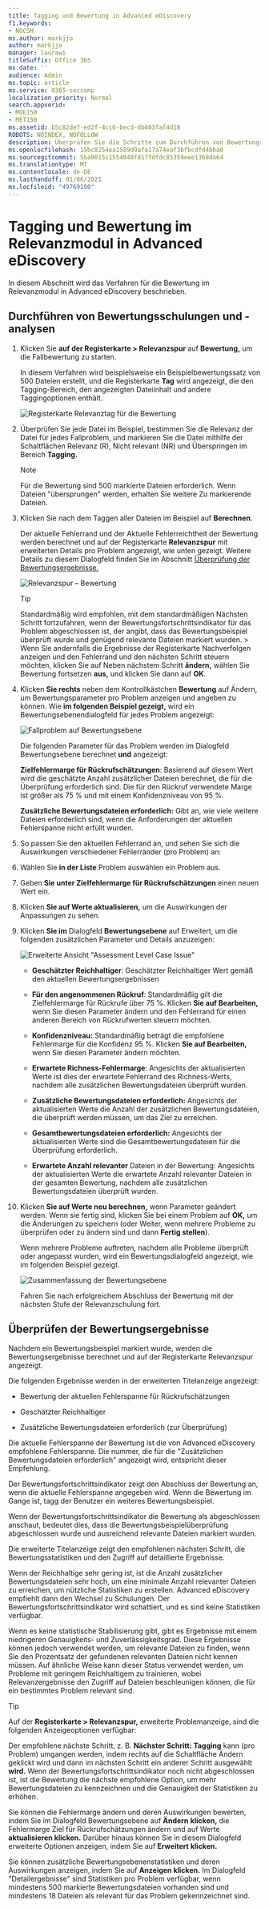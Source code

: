 ```yaml
---
title: Tagging und Bewertung in Advanced eDiscovery
f1.keywords:
- NOCSH
ms.author: markjjo
author: markjjo
manager: laurawi
titleSuffix: Office 365
ms.date: ''
audience: Admin
ms.topic: article
ms.service: O365-seccomp
localization_priority: Normal
search.appverid:
- MOE150
- MET150
ms.assetid: b5c82de7-ed2f-4cc6-becd-db403faf4d18
ROBOTS: NOINDEX, NOFOLLOW
description: Überprüfen Sie die Schritte zum Durchführen von Bewertungsschulungen, einschließlich tagging dateien, und überprüfen Sie die Bewertungsergebnisse in Advanced eDiscovery.
ms.openlocfilehash: 15bc8254ea1589d9afa17a74eaf3bfbcdfd4bba0
ms.sourcegitcommit: 5ba0015c1554048f817fdfdc85359eee1368da64
ms.translationtype: MT
ms.contentlocale: de-DE
ms.lasthandoff: 01/06/2021
ms.locfileid: "49769190"
---
```

# <a name="tagging-and-assessment-in-the-relevance-module-in-advanced-ediscovery"></a>Tagging und Bewertung im Relevanzmodul in Advanced eDiscovery
  
In diesem Abschnitt wird das Verfahren für die Bewertung im Relevanzmodul in Advanced eDiscovery beschrieben.
  
## <a name="performing-assessment-training-and-analysis"></a>Durchführen von Bewertungsschulungen und -analysen

1. Klicken Sie **auf der Registerkarte \> Relevanzspur** auf **Bewertung,** um die Fallbewertung zu starten.

    In diesem Verfahren wird beispielsweise ein Beispielbewertungssatz von 500 Dateien erstellt, und die Registerkarte **Tag** wird angezeigt, die den Tagging-Bereich, den angezeigten Dateiinhalt und andere Taggingoptionen enthält. 

    ![Registerkarte Relevanztag für die Bewertung](../media/c8acf891-b1cd-4344-816c-eabb8cbbe742.png)
  
2. Überprüfen Sie jede Datei im Beispiel, bestimmen Sie die Relevanz der Datei für jedes Fallproblem, und markieren Sie die Datei mithilfe der Schaltflächen Relevanz (R), Nicht relevant (NR) und Überspringen im Bereich **Tagging.** 

    > [!NOTE]
    >  Für die Bewertung sind 500 markierte Dateien erforderlich. Wenn Dateien "übersprungen" werden, erhalten Sie weitere Zu markierende Dateien. 
  
3. Klicken Sie nach dem Taggen aller Dateien im Beispiel auf **Berechnen**.

    Der aktuelle Fehlerrand und der Aktuelle Fehlerreichtheit der Bewertung werden berechnet und auf der Registerkarte **Relevanzspur** mit erweiterten Details pro Problem angezeigt, wie unten gezeigt. Weitere Details zu diesem Dialogfeld finden Sie im Abschnitt [Überprüfung der Bewertungsergebnisse.](#reviewing-assessment-results)

    ![Relevanzspur – Bewertung](../media/da911ba5-8678-40d6-9ad5-fd0b058355c1.png)
  
    > [!TIP]
    > Standardmäßig wird empfohlen, mit dem standardmäßigen Nächsten Schritt fortzufahren, wenn der Bewertungsfortschrittsindikator für das Problem abgeschlossen ist, der angibt, dass das Bewertungsbeispiel überprüft wurde und genügend relevante Dateien markiert wurden. > Wenn Sie andernfalls die Ergebnisse  der Registerkarte Nachverfolgen anzeigen und den Fehlerrand  und den nächsten Schritt steuern möchten, klicken Sie auf Neben nächstem Schritt **ändern,** wählen Sie Bewertung fortsetzen **aus,** und klicken Sie dann auf **OK**.
  
4. Klicken **Sie rechts** neben dem Kontrollkästchen **Bewertung** auf Ändern, um Bewertungsparameter pro Problem anzeigen und angeben zu können. Wie **im folgenden Beispiel gezeigt,** wird ein Bewertungsebenendialogfeld für jedes Problem angezeigt: 

    ![Fallproblem auf Bewertungsebene](../media/b7113fef-d125-4617-ae1b-c9eb0bf79aec.png)
  
    Die folgenden Parameter für das Problem werden im Dialogfeld Bewertungsebene berechnet **und** angezeigt: 

    **Zielfehlermarge für Rückrufschätzungen**: Basierend auf diesem Wert wird die geschätzte Anzahl zusätzlicher Dateien berechnet, die für die Überprüfung erforderlich sind. Die für den Rückruf verwendete Marge ist größer als 75 % und mit einem Konfidenzniveau von 95 %.

    **Zusätzliche Bewertungsdateien erforderlich:** Gibt an, wie viele weitere Dateien erforderlich sind, wenn die Anforderungen der aktuellen Fehlerspanne nicht erfüllt wurden. 

5. So passen Sie den aktuellen Fehlerrand an, und sehen Sie sich die Auswirkungen verschiedener Fehlerränder (pro Problem) an:

6. Wählen Sie **in der Liste** Problem auswählen ein Problem aus. 

7. Geben **Sie unter Zielfehlermarge für Rückrufschätzungen** einen neuen Wert ein.

8. Klicken **Sie auf Werte aktualisieren,** um die Auswirkungen der Anpassungen zu sehen. 

9. Klicken **Sie im** Dialogfeld **Bewertungsebene** auf Erweitert, um die folgenden zusätzlichen Parameter und Details anzuzeigen: 

    ![Erweiterte Ansicht "Assessment Level Case Issue"](../media/577d7e0e-95df-48c2-9dec-bdeab5e801d8.png)
  
    - **Geschätzter Reichhaltiger**: Geschätzter Reichhaltiger Wert gemäß den aktuellen Bewertungsergebnissen

    - **Für den angenommenen Rückruf**: Standardmäßig gilt die Zielfehlermarge für Rückrufe über 75 %. Klicken **Sie auf Bearbeiten,** wenn Sie diesen Parameter ändern und den Fehlerrand für einen anderen Bereich von Rückrufwerten steuern möchten. 

    - **Konfidenzniveau:** Standardmäßig beträgt die empfohlene Fehlermarge für die Konfidenz 95 %. Klicken **Sie auf Bearbeiten,** wenn Sie diesen Parameter ändern möchten.

    - **Erwartete Richness-Fehlermarge**: Angesichts der aktualisierten Werte ist dies der erwartete Fehlerrand des Richness-Werts, nachdem alle zusätzlichen Bewertungsdateien überprüft wurden.

    - **Zusätzliche Bewertungsdateien erforderlich:** Angesichts der aktualisierten Werte die Anzahl der zusätzlichen Bewertungsdateien, die überprüft werden müssen, um das Ziel zu erreichen.

    - **Gesamtbewertungsdateien erforderlich:** Angesichts der aktualisierten Werte sind die Gesamtbewertungsdateien für die Überprüfung erforderlich.

    - **Erwartete Anzahl relevanter** Dateien in der Bewertung: Angesichts der aktualisierten Werte die erwartete Anzahl relevanter Dateien in der gesamten Bewertung, nachdem alle zusätzlichen Bewertungsdateien überprüft wurden.

10. Klicken **Sie auf Werte neu berechnen,** wenn Parameter geändert werden. Wenn sie fertig sind, klicken Sie bei einem Problem auf  **OK,** um die Änderungen zu speichern (oder Weiter, wenn mehrere Probleme zu überprüfen oder zu ändern sind und dann **Fertig stellen**). 

    Wenn mehrere Probleme auftreten, nachdem alle Probleme überprüft  oder angepasst wurden, wird ein Bewertungsdialogfeld angezeigt, wie im folgenden Beispiel gezeigt. 

    ![Zusammenfassung der Bewertungsebene](../media/4997b46d-10a5-4abc-b3b2-7b75a370eb9e.png)
  
    Fahren Sie nach erfolgreichem Abschluss der Bewertung mit der nächsten Stufe der Relevanzschulung fort.

## <a name="reviewing-assessment-results"></a>Überprüfen der Bewertungsergebnisse

Nachdem ein Bewertungsbeispiel markiert wurde, werden die Bewertungsergebnisse berechnet und auf der Registerkarte Relevanzspur angezeigt.
  
Die folgenden Ergebnisse werden in der erweiterten Titelanzeige angezeigt:
  
- Bewertung der aktuellen Fehlerspanne für Rückrufschätzungen

- Geschätzter Reichhaltiger

- Zusätzliche Bewertungsdateien erforderlich (zur Überprüfung)

Die aktuelle Fehlerspanne der Bewertung ist die von Advanced eDiscovery empfohlene Fehlerspanne. Die nummer, die für die "Zusätzlichen Bewertungsdateien erforderlich" angezeigt wird, entspricht dieser Empfehlung.
  
Der Bewertungsfortschrittsindikator zeigt den Abschluss der Bewertung an, wenn die aktuelle Fehlerspanne angegeben wird. Wenn die Bewertung im Gange ist, tagg der Benutzer ein weiteres Bewertungsbeispiel.
  
Wenn der Bewertungsfortschrittsindikator die Bewertung als abgeschlossen anschaut, bedeutet dies, dass die Bewertungsbeispielüberprüfung abgeschlossen wurde und ausreichend relevante Dateien markiert wurden. 
  
Die erweiterte Titelanzeige zeigt den empfohlenen nächsten Schritt, die Bewertungsstatistiken und den Zugriff auf detaillierte Ergebnisse.
  
Wenn der Reichhaltige sehr gering ist, ist die Anzahl zusätzlicher Bewertungsdateien sehr hoch, um eine minimale Anzahl relevanter Dateien zu erreichen, um nützliche Statistiken zu erstellen. Advanced eDiscovery empfiehlt dann den Wechsel zu Schulungen. Der Bewertungsfortschrittsindikator wird schattiert, und es sind keine Statistiken verfügbar.
  
Wenn es keine statistische Stabilisierung gibt, gibt es Ergebnisse mit einem niedrigeren Genauigkeits- und Zuverlässigkeitsgrad. Diese Ergebnisse können jedoch verwendet werden, um relevante Dateien zu finden, wenn Sie den Prozentsatz der gefundenen relevanten Dateien nicht kennen müssen. Auf ähnliche Weise kann dieser Status verwendet werden, um Probleme mit geringem Reichhaltigem zu trainieren, wobei Relevanzergebnisse den Zugriff auf Dateien beschleunigen können, die für ein bestimmtes Problem relevant sind.
  
> [!TIP]
> Auf der **Registerkarte \> Relevanzspur,** erweiterte Problemanzeige, sind die folgenden Anzeigeoptionen verfügbar: 
> 
> Der empfohlene nächste Schritt, z. B. **Nächster Schritt: Tagging**  kann (pro Problem) umgangen werden, indem rechts auf die Schaltfläche Ändern geklickt wird und dann im nächsten Schritt ein anderer Schritt ausgewählt **wird.** Wenn der Bewertungsfortschrittsindikator noch nicht abgeschlossen ist, ist die Bewertung die nächste empfohlene Option, um mehr Bewertungsdateien zu kennzeichnen und die Genauigkeit der Statistiken zu erhöhen. 
> 
> Sie können die Fehlermarge ändern und deren Auswirkungen bewerten, indem Sie im Dialogfeld Bewertungsebene auf **Ändern** **klicken,** die Fehlermarge Ziel für Rückrufschätzungen ändern und auf Werte **aktualisieren klicken.** Darüber hinaus können Sie in diesem Dialogfeld erweiterte Optionen anzeigen, indem Sie auf **Erweitert klicken.** 
> 
> Sie können zusätzliche Bewertungsebenenstatistiken und deren Auswirkungen anzeigen, indem Sie auf **Anzeigen klicken.** Im Dialogfeld "Detailergebnisse" sind Statistiken pro Problem verfügbar, wenn mindestens 500 markierte Bewertungsdateien vorhanden sind und mindestens 18 Dateien als relevant für das Problem gekennzeichnet sind. 
